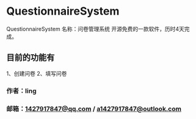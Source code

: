# QuestionnaireSystem
QuestionnaireSystem
名称：问卷管理系统
开源免费的一款软件，历时4天完成。
## 目前的功能有
   1、创建问卷
   2、填写问卷
### 作者：ling
### 邮箱：1427917847@qq.com / a1427917847@outlook.com
